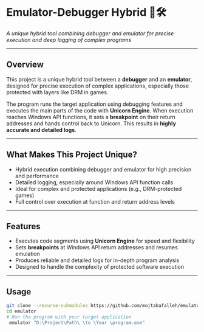# Emulator-Debugger Hybrid 🐉🛠️


*A unique hybrid tool combining debugger and emulator for precise execution and deep logging of complex programs*

---

## Overview

This project is a unique hybrid tool between a **debugger** and an **emulator**, designed for precise execution of complex applications, especially those protected with layers like DRM in games.

The program runs the target application using debugging features and executes the main parts of the code with **Unicorn Engine**. When execution reaches Windows API functions, it sets a **breakpoint** on their return addresses and hands control back to Unicorn. This results in **highly accurate and detailed logs**.

---

## What Makes This Project Unique?

- Hybrid execution combining debugger and emulator for high precision and performance  
- Detailed logging, especially around Windows API function calls  
- Ideal for complex and protected applications (e.g., DRM-protected games)  
- Full control over execution at function and return address levels  

---

## Features

- Executes code segments using **Unicorn Engine** for speed and flexibility  
- Sets **breakpoints** at Windows API return addresses and resumes emulation  
- Produces reliable and detailed logs for in-depth program analysis  
- Designed to handle the complexity of protected software execution  

---

## Usage

```bash
git clone --recurse-submodules https://github.com/mojtabafalleh/emulator.git
cd emulator
# Run the program with your target application
 emulator "D:\Project\Path\ \to \Your \program.exe"
